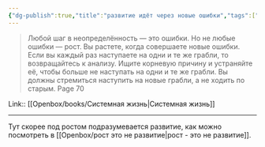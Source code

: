 ```yaml
---
{"dg-publish":true,"title":"развитие идёт через новые ошибки","tags":["quotes"],"date":"2023-09-11T11:33:13+03:00","modified_at":"2023-09-16T17:19:49+03:00","dg-path":"/quotes/202304280855.md","permalink":"/quotes/202304280855/","dgPassFrontmatter":true}
---
```



> Любой шаг в неопределённость — это ошибки. Но не любые ошибки — рост. Вы растете, когда совершаете новые ошибки. Если вы каждый раз наступаете на одни и те же грабли, то возвращайтесь к анализу. Ищите корневую причину и устраняйте её, чтобы больше не наступать на одни и те же грабли. Вы должны стремиться наступить на новые грабли, а не ходить по старым. Page 70

Link:: [[Openbox/books/Системная жизнь|Системная жизнь]]

---

Тут скорее под ростом подразумевается развитие, как можно посмотреть в [[Openbox/рост это не развитие|рост - это не развитие]].
